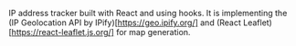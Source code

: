 IP address tracker built with React and using hooks. It is implementing the (IP Geolocation API by IPify)[https://geo.ipify.org/] and (React Leaflet)[https://react-leaflet.js.org/] for map generation.
